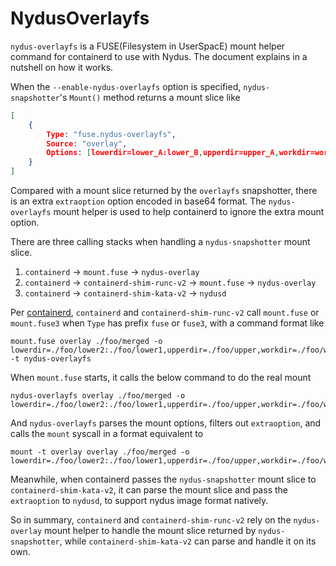 # NydusOverlayfs

`nydus-overlayfs` is a FUSE(Filesystem in UserSpacE) mount helper command for containerd to use with Nydus. The document explains in a nutshell on how it works.

When the `--enable-nydus-overlayfs` option is specified, `nydus-snapshotter`'s `Mount()` method returns a mount slice like

```json
[
    {
        Type: "fuse.nydus-overlayfs",
        Source: "overlay",
        Options: [lowerdir=lower_A:lower_B,upperdir=upper_A,workdir=work_A,extraoption=base64({source:xxx,config:xxx,snapshotdir:xxx})],
    }
]
```

Compared with a mount slice returned by the `overlayfs` snapshotter, there is an extra `extraoption` option encoded in base64 format. The `nydus-overlayfs` mount helper is used to help containerd to ignore the extra mount option.

There are three calling stacks when handling a `nydus-snapshotter` mount slice.
1. `containerd` -> `mount.fuse` -> `nydus-overlay`
2. `containerd` -> `containerd-shim-runc-v2` -> `mount.fuse` -> `nydus-overlay`
3. `containerd` -> `containerd-shim-kata-v2` -> `nydusd`

Per [containerd](https://github.com/containerd/containerd/blob/v1.5.7/mount/mount_linux.go#L384), `containerd` and `containerd-shim-runc-v2` call `mount.fuse` or `mount.fuse3` when `Type` has prefix `fuse` or `fuse3`, with a command format like
```shell
mount.fuse overlay ./foo/merged -o lowerdir=./foo/lower2:./foo/lower1,upperdir=./foo/upper,workdir=./foo/work,extraoption=base64({source:xxx,config:xxx,snapshotdir:xxx}) -t nydus-overlayfs
```

When `mount.fuse` starts, it calls the below command to do the real mount
```shell
nydus-overlayfs overlay ./foo/merged -o lowerdir=./foo/lower2:./foo/lower1,upperdir=./foo/upper,workdir=./foo/work,extraoption=base64({source:xxx,config:xxx,snapshotdir:xxx}),dev,suid
```

And `nydus-overlayfs` parses the mount options, filters out `extraoption`, and calls the `mount` syscall in a format equivalent to
```shell
mount -t overlay overlay ./foo/merged -o lowerdir=./foo/lower2:./foo/lower1,upperdir=./foo/upper,workdir=./foo/work,dev,suid
```

Meanwhile, when containerd passes the `nydus-snapshotter` mount slice to `containerd-shim-kata-v2`, it can parse the mount slice and pass the `extraoption` to `nydusd`, to support nydus image format natively.

So in summary, `containerd` and `containerd-shim-runc-v2` rely on the `nydus-overlay` mount helper to handle the mount slice returned by `nydus-snapshotter`, while `containerd-shim-kata-v2` can parse and handle it on its own.

